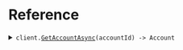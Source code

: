 # Reference
<details><summary><code>client.<a href="/src/SeedApi/SeedApiClient.cs">GetAccountAsync</a>(accountId) -> Account</code></summary>
<dl>
<dd>

#### 🔌 Usage

<dl>
<dd>

<dl>
<dd>

```csharp
await client.GetAccountAsync("string");
```
</dd>
</dl>
</dd>
</dl>

#### ⚙️ Parameters

<dl>
<dd>

<dl>
<dd>

**accountId:** `string` 
    
</dd>
</dl>
</dd>
</dl>


</dd>
</dl>
</details>
